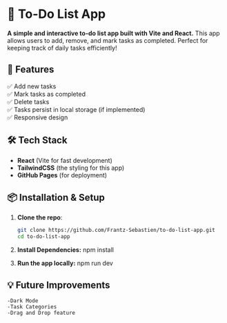 # 📝 To-Do List App

**A simple and interactive to-do list app built with Vite and React.** This app allows users to add, remove, and mark tasks as completed. Perfect for keeping track of daily tasks efficiently!

## 🎯 Features
✅ Add new tasks  
✅ Mark tasks as completed  
✅ Delete tasks  
✅ Tasks persist in local storage (if implemented)  
✅ Responsive design  

## 🛠️ Tech Stack
- **React** (Vite for fast development)
- **TailwindCSS** (the styling for this app)
- **GitHub Pages** (for deployment)

## 📦 Installation & Setup
1. **Clone the repo**:
   ```bash
   git clone https://github.com/Frantz-Sebastien/to-do-list-app.git
   cd to-do-list-app

2. **Install Dependencies:**
    npm install

3. **Run the app locally:**
    npm run dev

## 💡 Future Improvements
    -Dark Mode
    -Task Categories
    -Drag and Drop feature

